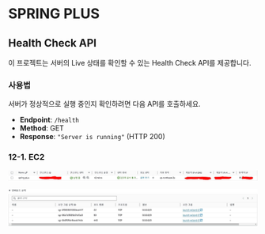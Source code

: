 # SPRING PLUS

## Health Check API

이 프로젝트는 서버의 Live 상태를 확인할 수 있는 Health Check API를 제공합니다.

### 사용법

서버가 정상적으로 실행 중인지 확인하려면 다음 API를 호출하세요.

- **Endpoint**: `/health`
- **Method**: GET
- **Response**: `"Server is running"` (HTTP 200)

### 12-1. EC2

![EC2 캡처](./src/main/resources/static/images/img_1.png)

![보안 그룹](./src/main/resources/static/images/img.png)
